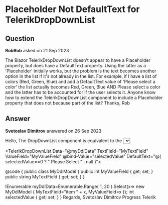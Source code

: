 # Placeholder Not DefaultText for TelerikDropDownList

## Question

**RobRob** asked on 21 Sep 2023

The Blazor TelerikDropDownList doesn't appear to have a Placeholder property, but does have a DefaultText property. Using the latter as a 'Placeholder' initially works, but the problem is the text becomes another option in the list if it's not already in the list. For example, if I have a list of colors (Red, Green, Blue) and add a DefaultText value of 'Please select a color' the list actually becomes Red, Green, Blue AND Please select a color and the latter has to be accounted for if the user selects it. Anyone know how to extend the TelerikDropDownList component to include a Placeholder property that does not because part of the list? Thanks, Rob

## Answer

**Svetoslav Dimitrov** answered on 26 Sep 2023

Hello, The DropDownList component is equivalent to the <select> element but is prettier. Thus, an item that acts as default selection (i.e., nothing is selected) is available in the list of options so the user can cancel their selection. If you want to avoid that, you can consider changing the DefaultText parameter to null when the Value has been selected. Selected value: @selectedValue
<br />

<TelerikDropDownList Data="@myDdlData" TextField="MyTextField" ValueField="MyValueField" @bind-Value="selectedValue" DefaultText="@( selectedValue==0 ? " Please Select " : null )">
</TelerikDropDownList>

@code { public class MyDdlModel { public int MyValueField { get; set; } public string MyTextField { get; set; }
}

IEnumerable<MyDdlModel> myDdlData=Enumerable.Range( 1, 20 ).Select(x=> new MyDdlModel { MyTextField="item " + x, MyValueField=x }); int selectedValue { get; set; }
} Regards, Svetoslav Dimitrov Progress Telerik
